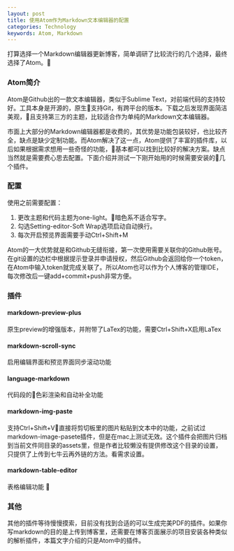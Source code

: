 ```yaml
---
layout: post
title: 使用Atom作为Markdown文本编辑器的配置
categories: Technology
keywords: Atom, Markdown
---
```


打算选择一个Markdown编辑器更新博客，简单调研了比较流行的几个选择，最终选择了Atom。

### **Atom简介**
Atom是Github出的一款文本编辑器，类似于Sublime Text，对前端代码的支持较好。工具本身是开源的，原生支持Git，有跨平台的版本。下载之后发现界面简洁美观，且支持第三方的主题，比较适合作为单纯的Markdown文本编辑器。

市面上大部分的Markdown编辑器都是收费的，其优势是功能包装较好，也比较齐全，缺点是缺少定制功能。而Atom解决了这一点，Atom提供了丰富的插件库，以后如果根据需求想用一些奇怪的功能，基本都可以找到比较好的解决方案。缺点当然就是需要费心思去配置。下面介绍并测试一下刚开始用的时候需要安装的几个插件。

### **配置**
使用之前需要配置：
1. 更改主题和代码主题为one-light。暗色系不适合写字。
2. 勾选Setting-editor-Soft Wrap选项启动自动换行。
3. 每次开启预览界面需要手动Ctrl+Shift+M

Atom的一大优势就是和Github无缝衔接，第一次使用需要关联你的Github账号。在git设置的边栏中根据提示登录并申请授权，然后Github会返回给你一个token，在Atom中输入token就完成关联了。所以Atom也可以作为个人博客的管理IDE，每次修改后一键add+commit+push非常方便。

### **插件**
#### markdown-preview-plus
原生preview的增强版本，并附带了LaTex的功能，需要Ctrl+Shift+X启用LaTex
#### markdown-scroll-sync
启用编辑界面和预览界面同步滚动功能
#### language-markdown
代码段的色彩渲染和自动补全功能
#### markdown-img-paste
支持Ctrl+Shift+V直接将剪切板里的图片粘贴到文本中的功能，之前试过markdown-image-pasete插件，但是在mac上测试无效。这个插件会把图片归档到当前文件同目录的assets里，但是作者比较懒没有提供修改这个目录的设置，只提供了上传到七牛云再外链的方法。看需求设置。
#### markdown-table-editor
表格编辑功能

### **其他**
其他的插件等待慢慢摸索，目前没有找到合适的可以生成完美PDF的插件。如果你写markdown的目的是上传到博客里，还需要在博客页面展示的项目安装各种类似的解析插件，本篇文字介绍的只是Atom中的插件。

